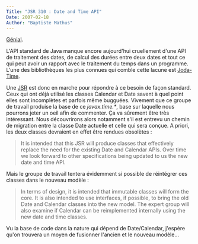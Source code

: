 ```yaml
---
Title: "JSR 310 : Date and Time API"
Date: 2007-02-18
Author: "Baptiste Mathus"
---
```




[Génial](http://jcp.org/en/jsr/detail?id=310).

L'API standard de Java manque encore aujourd'hui cruellement d'une API
de traitement des dates, de calcul des durées entre deux dates et tout
ce qui peut avoir un rapport avec le traitement du temps dans un
programme. L'une des bibliothèques les plus connues qui comble cette
lacune est [Joda-Time](http://joda-time.sourceforge.net/).

Une [JSR](http://fr.wikipedia.org/wiki/Java_Community_Process) est donc
en marche pour répondre à ce besoin de façon standard. Ceux qui ont déjà
utilisé les classes Calendar et Date savent à quel point elles sont
incomplètes et parfois même bugguées. Vivement que ce groupe de travail
produise la base de ce *javax.time.\**, base sur laquelle nous pourrons
jeter un oeil afin de commenter. Ça va sûrement être très intéressant.
Nous découvrirons alors notamment s'il est entrevu un chemin de
migration entre la classe Date actuelle et celle qui sera conçue. A
priori, les deux classes devraient en effet être rendues obsolètes :

> It is intended that this JSR will produce classes that effectively
> replace the need for the existing Date and Calendar APIs. Over time we
> look forward to other specifications being updated to us the new date
> and time API.

Mais le groupe de travail tentera évidemment si possible de réintégrer
ces classes dans le nouveau modèle :

> In terms of design, it is intended that immutable classes will form
> the core. It is also intended to use interfaces, if possible, to bring
> the old Date and Calendar classes into the new model. The expert group
> will also examine if Calendar can be reimplemented internally using
> the new date and time classes.

Vu la base de code dans la nature qui dépend de Date/Calendar, j'espère
qu'on trouvera un moyen de fusionner l'ancien et le nouveau modèle...

